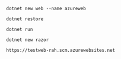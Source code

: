 
```
dotnet new web --name azureweb

```
```
dotnet restore
```
```
dotnet run
```
```
dotnet new razor
```
```
https://testweb-rah.scm.azurewebsites.net
```